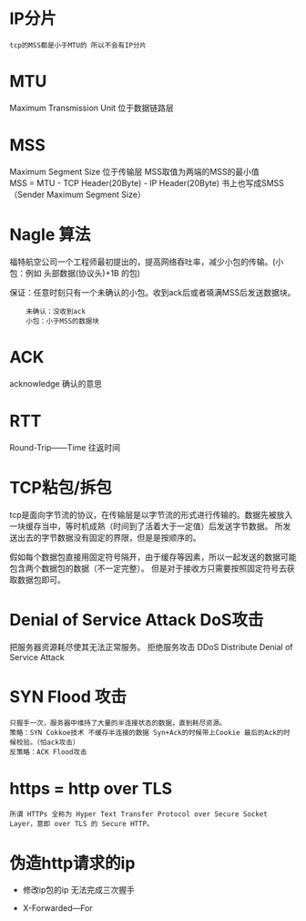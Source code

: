 # IP分片 
    tcp的MSS都是小于MTU的 所以不会有IP分片

# MTU
Maximum Transmission Unit 位于数据链路层 

# MSS
Maximum Segment Size  位于传输层 MSS取值为两端的MSS的最小值  
MSS = MTU - TCP Header(20Byte) - IP Header(20Byte)
书上也写成SMSS（Sender Maximum Segment Size）

# Nagle 算法
福特航空公司一个工程师最初提出的，提高网络吞吐率，减少小包的传输。(小包：例如 头部数据(协议头)+1B 的包)

保证：任意时刻只有一个未确认的小包。收到ack后或者填满MSS后发送数据块。

        未确认：没收到ack
        小包：小于MSS的数据块
        
        
# ACK
acknowledge 确认的意思

# RTT
 Round-Trip——Time 往返时间
 
# TCP粘包/拆包
  tcp是面向字节流的协议，在传输层是以字节流的形式进行传输的。数据先被放入一块缓存当中，等时机成熟（时间到了活着大于一定值）后发送字节数据。
  所发送出去的字节数据没有固定的界限，但是是按顺序的。
  
  假如每个数据包直接用固定符号隔开，由于缓存等因素，所以一起发送的数据可能包含两个数据包的数据（不一定完整）。
  但是对于接收方只需要按照固定符号去获取数据包即可。

# Denial of Service Attack  DoS攻击 
  把服务器资源耗尽使其无法正常服务。
  拒绝服务攻击
  DDoS Distribute Denial of Service Attack
  
# SYN Flood 攻击
    只握手一次，服务器中维持了大量的半连接状态的数据，直到耗尽资源。
    策略：SYN Cokkoe技术 不缓存半连接的数据 Syn+Ack的时候带上Cookie 最后的Ack的时候校验。（怕ack攻击）
    反策略：ACK Flood攻击
    
    
# https = http over TLS

    所谓 HTTPs 全称为 Hyper Text Transfer Protocol over Secure Socket Layer，意即 over TLS 的 Secure HTTP。
    
    
# 伪造http请求的ip

* 修改ip包的ip
无法完成三次握手

* X-Forwarded—For
